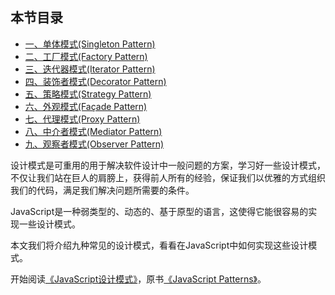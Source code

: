 ## 本节目录

* [一、单体模式(Singleton Pattern)](https://github.com/pingan8787/Leo-JavaScript/blob/master/Cute-JavaScript/Cute-Patterns/1.%E5%8D%95%E4%BD%93%E6%A8%A1%E5%BC%8F(Singleton).md)
* [二、工厂模式(Factory Pattern)](#二工厂模式)
* [三、迭代器模式(Iterator Pattern)](#三迭代器模式)
* [四、装饰者模式(Decorator Pattern)](#四装饰者模式)
* [五、策略模式(Strategy Pattern)](#五策略模式)
* [六、外观模式(Façade Pattern)](#六外观模式)
* [七、代理模式(Proxy Pattern)](#七代理模式)
* [八、中介者模式(Mediator Pattern)](#八中介者模式)
* [九、观察者模式(Observer Pattern)](#九观察者模式)

设计模式是可重用的用于解决软件设计中一般问题的方案，学习好一些设计模式，不仅让我们站在巨人的肩膀上，获得前人所有的经验，保证我们以优雅的方式组织我们的代码，满足我们解决问题所需要的条件。

JavaScript是一种弱类型的、动态的、基于原型的语言，这使得它能很容易的实现一些设计模式。   

本文我们将介绍九种常见的设计模式，看看在JavaScript中如何实现这些设计模式。  


开始阅读[《JavaScript设计模式》](https://book.douban.com/subject/11506062/)，原书[《JavaScript Patterns》](https://book.douban.com/subject/5252901/)。   